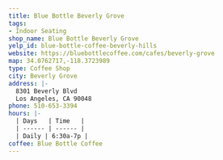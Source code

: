 ```yaml
---
title: Blue Bottle Beverly Grove
tags:
- Indoor Seating
shop_name: Blue Bottle Beverly Grove
yelp_id: blue-bottle-coffee-beverly-hills
website: https://bluebottlecoffee.com/cafes/beverly-grove
map: 34.0762717,-118.3723989
type: Coffee Shop
city: Beverly Grove
address: |-
  8301 Beverly Blvd
  Los Angeles, CA 90048
phone: 510-653-3394
hours: |-
  | Days   | Time   |
  | ------ | ------ |
  | Daily | 6:30a-7p |
coffee: Blue Bottle Coffee
---
```


